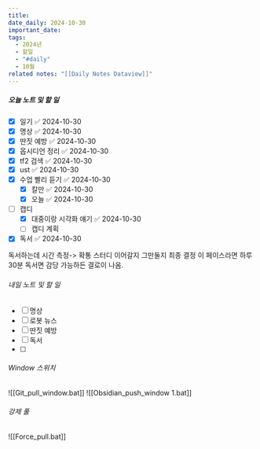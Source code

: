 ```yaml
---
title: 
date_daily: 2024-10-30
important_date: 
tags:
  - 2024년
  - 할일
  - "#daily"
  - 10월
related notes: "[[Daily Notes Dataview]]"
---
```

##### 오늘 노트 및 할 일 
- [x] 일기 ✅ 2024-10-30
- [x] 명상 ✅ 2024-10-30
- [x] 딴짓 예방 ✅ 2024-10-30
- [x] 옵시디언 정리 ✅ 2024-10-30
- [x] tf2 검색 ✅ 2024-10-30
- [x] ust ✅ 2024-10-30
- [x] 수업 빨리 듣기 ✅ 2024-10-30
	- [x] 칼만 ✅ 2024-10-30
	- [x] 오늘 ✅ 2024-10-30
- [ ] 캡디
	- [x] 대중이랑 시각화 얘기 ✅ 2024-10-30
	- [ ] 캡디 계획
- [x] 독서 ✅ 2024-10-30

독서하는데 시간 측정-> 확통 스터디 이어갈지 그만둘지 최종 결정
이 페이스라면 하루 30분 독서면 감당 가능하든 결로이 나옴.



###### 내일 노트 및 할 일
- [ ] 명상
- [ ] 로봇 뉴스
- [ ] 딴짓 예방
- [ ] 독서
- [ ] 


######  Window 스위치
![[Git_pull_window.bat]]
![[Obsidian_push_window 1.bat]]



###### 강제 풀
![[Force_pull.bat]]